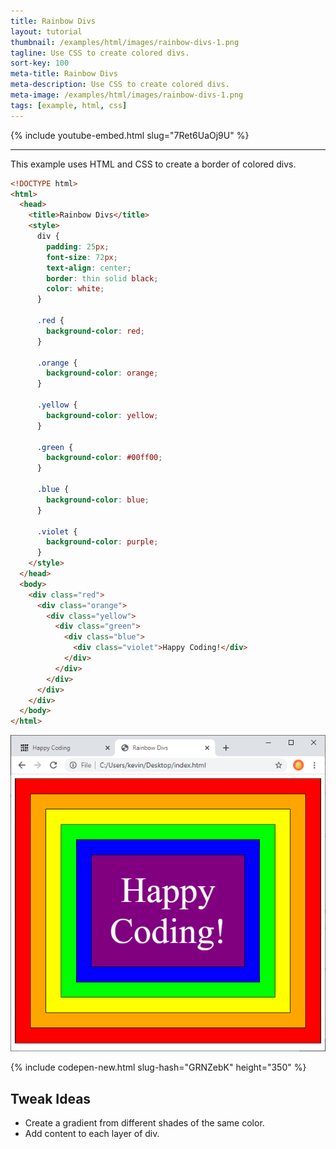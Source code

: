 ```yaml
---
title: Rainbow Divs
layout: tutorial
thumbnail: /examples/html/images/rainbow-divs-1.png
tagline: Use CSS to create colored divs.
sort-key: 100
meta-title: Rainbow Divs
meta-description: Use CSS to create colored divs.
meta-image: /examples/html/images/rainbow-divs-1.png
tags: [example, html, css]
---
```


{% include youtube-embed.html slug="7Ret6UaOj9U" %}

---

This example uses HTML and CSS to create a border of colored divs.

```html
<!DOCTYPE html>
<html>
  <head>
    <title>Rainbow Divs</title>
    <style>
      div {
        padding: 25px;
        font-size: 72px;
        text-align: center;
        border: thin solid black;
        color: white;
      }

      .red {
        background-color: red;
      }

      .orange {
        background-color: orange;
      }

      .yellow {
        background-color: yellow;
      }

      .green {
        background-color: #00ff00;
      }

      .blue {
        background-color: blue;
      }

      .violet {
        background-color: purple;
      }
    </style>
  </head>
  <body>
    <div class="red">
      <div class="orange">
        <div class="yellow">
          <div class="green">
            <div class="blue">
              <div class="violet">Happy Coding!</div>
            </div>
          </div>
        </div>
      </div>
    </div>
  </body>
</html>
```

![rainbow divs](/examples/html/images/rainbow-divs-2.png)

{% include codepen-new.html slug-hash="GRNZebK" height="350" %}

## Tweak Ideas

- Create a gradient from different shades of the same color.
- Add content to each layer of div.
